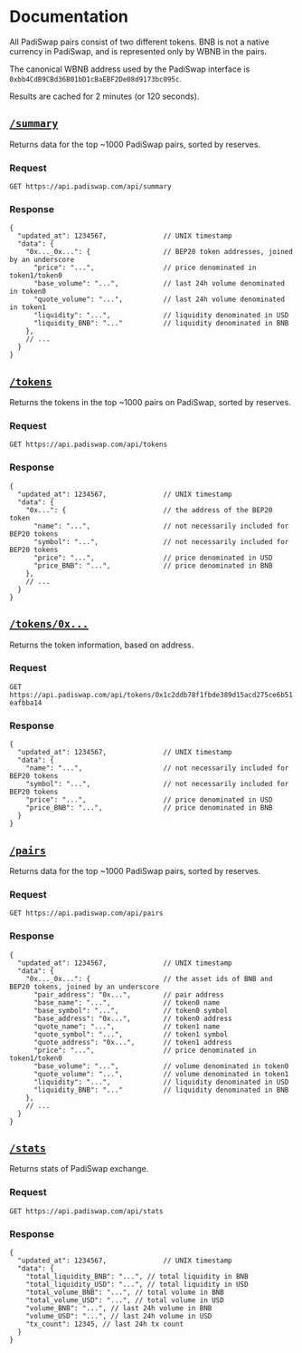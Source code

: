 # Documentation

All PadiSwap pairs consist of two different tokens. BNB is not a native currency in PadiSwap, and is represented only by WBNB in the pairs. 

The canonical WBNB address used by the PadiSwap interface is `0xbb4CdB9CBd36B01bD1cBaEBF2De08d9173bc095c`.

Results are cached for 2 minutes (or 120 seconds).

## [`/summary`](https://api.padiswap.com/api/summary)

Returns data for the top ~1000 PadiSwap pairs, sorted by reserves. 

### Request

`GET https://api.padiswap.com/api/summary`

### Response

```json5
{
  "updated_at": 1234567,              // UNIX timestamp
  "data": {
    "0x..._0x...": {                  // BEP20 token addresses, joined by an underscore
      "price": "...",                 // price denominated in token1/token0
      "base_volume": "...",           // last 24h volume denominated in token0
      "quote_volume": "...",          // last 24h volume denominated in token1
      "liquidity": "...",             // liquidity denominated in USD
      "liquidity_BNB": "..."          // liquidity denominated in BNB
    },
    // ...
  }
}
```

## [`/tokens`](https://api.padiswap.com/api/tokens)

Returns the tokens in the top ~1000 pairs on PadiSwap, sorted by reserves.

### Request

`GET https://api.padiswap.com/api/tokens`

### Response

```json5
{
  "updated_at": 1234567,              // UNIX timestamp
  "data": {
    "0x...": {                        // the address of the BEP20 token
      "name": "...",                  // not necessarily included for BEP20 tokens
      "symbol": "...",                // not necessarily included for BEP20 tokens
      "price": "...",                 // price denominated in USD
      "price_BNB": "...",             // price denominated in BNB
    },
    // ...
  }
}
```

## [`/tokens/0x...`](https://api.padiswap.com/api/tokens/0x1c2ddb78f1fbde389d15acd275ce6b51eafbba14)

Returns the token information, based on address.

### Request

`GET https://api.padiswap.com/api/tokens/0x1c2ddb78f1fbde389d15acd275ce6b51eafbba14`

### Response

```json5
{
  "updated_at": 1234567,              // UNIX timestamp
  "data": {
    "name": "...",                    // not necessarily included for BEP20 tokens
    "symbol": "...",                  // not necessarily included for BEP20 tokens
    "price": "...",                   // price denominated in USD
    "price_BNB": "...",               // price denominated in BNB
  }
}
```

## [`/pairs`](https://api.padiswap.com/api/pairs)

Returns data for the top ~1000 PadiSwap pairs, sorted by reserves.

### Request

`GET https://api.padiswap.com/api/pairs`

### Response

```json5
{
  "updated_at": 1234567,              // UNIX timestamp
  "data": {
    "0x..._0x...": {                  // the asset ids of BNB and BEP20 tokens, joined by an underscore
      "pair_address": "0x...",        // pair address
      "base_name": "...",             // token0 name
      "base_symbol": "...",           // token0 symbol
      "base_address": "0x...",        // token0 address
      "quote_name": "...",            // token1 name
      "quote_symbol": "...",          // token1 symbol
      "quote_address": "0x...",       // token1 address
      "price": "...",                 // price denominated in token1/token0
      "base_volume": "...",           // volume denominated in token0
      "quote_volume": "...",          // volume denominated in token1
      "liquidity": "...",             // liquidity denominated in USD
      "liquidity_BNB": "..."          // liquidity denominated in BNB
    },
    // ...
  }
}
```

## [`/stats`](https://api.padiswap.com/api/stats)

Returns stats of PadiSwap exchange. 

### Request

`GET https://api.padiswap.com/api/stats`

### Response

```json5
{
  "updated_at": 1234567,              // UNIX timestamp
  "data": {
    "total_liquidity_BNB": "...", // total liquidity in BNB
    "total_liquidity_USD": "...", // total liquidity in USD
    "total_volume_BNB": "...", // total volume in BNB
    "total_volume_USD": "...", // total volume in USD
    "volume_BNB": "...", // last 24h volume in BNB
    "volume_USD": "...", // last 24h volume in USD
    "tx_count": 12345, // last 24h tx count
  }
}
```
